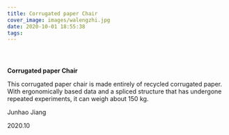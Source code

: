 ```yaml
---
title: Corrugated paper Chair
cover_image: images/walengzhi.jpg
date: 2020-10-01 18:55:38
tags:
---
```


<p style="text-align: center;">
<img alt="" src="https://s2.loli.net/2022/01/16/BLylQ7kup1oqNIM.jpg" /></p>

<p style="text-align: center;">
<img alt="" src="https://s2.loli.net/2022/01/16/tsVqWpAfNRiUmbz.jpg"/></p>

<p style="text-align: center;">
<img alt="" src="https://s2.loli.net/2022/01/16/dn7U6s3D1IReLAw.jpg" /></p>

**Corrugated paper Chair**

This corrugated paper chair is made entirely of recycled corrugated paper. With ergonomically based data and a spliced structure that has undergone repeated experiments, it can weigh about 150 kg.

Junhao Jiang 

2020.10









